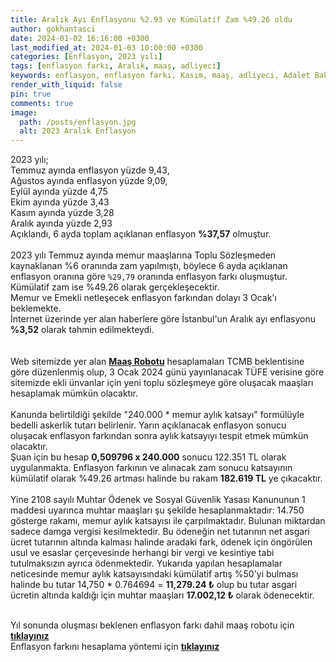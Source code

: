 ```yaml
---
title: Aralık Ayı Enflasyonu %2.93 ve Kümülatif Zam %49.26 oldu
author: gokhantasci
date: 2024-01-02 16:16:00 +0300
last_modified_at: 2024-01-03 10:00:00 +0300
categories: [Enflasyon, 2023 yılı]
tags: [enflasyon farkı, Aralık, maaş, adliyeci]
keywords: enflasyon, enflasyon farkı, Kasım, maaş, adliyeci, Adalet Bakanlığı
render_with_liquid: false
pin: true
comments: true
image:
  path: /posts/enflasyon.jpg
  alt: 2023 Aralık Enflasyon
---
```


2023 yılı;
<br>Temmuz ayında enflasyon yüzde 9,43, 
<br>Ağustos ayında enflasyon yüzde 9,09,
<br>Eylül ayında yüzde 4,75
<br>Ekim ayında yüzde 3,43
<br>Kasım ayında yüzde 3,28
<br>Aralık ayında yüzde 2,93
<br>Açıklandı,  6 ayda toplam açıklanan enflasyon **%37,57** olmuştur.
<br>
<br>2023 yılı Temmuz ayında memur maaşlarına Toplu Sözleşmeden kaynaklanan %6 oranında zam yapılmıştı, böylece 6 ayda açıklanan enflasyon oranına göre <code class="highlighter-rouge">%29,79</code> oranında enflasyon farkı oluşmuştur.
<br>Kümülatif zam ise %49.26 olarak gerçekleşecektir.
<br>Memur ve Emekli netleşecek enflasyon farkından dolayı 3 Ocak'ı beklemekte. 
<br>İnternet üzerinde yer alan haberlere göre İstanbul'un Aralık ayı enflasyonu **%3,52** olarak tahmin edilmekteydi. 
<br>
<br>
<br>Web sitemizde yer alan  [**Maaş Robotu**](https://adliyeci.com.tr/maas/) hesaplamaları TCMB beklentisine göre düzenlenmiş olup, 3 Ocak 2024 günü yayınlanacak TÜFE verisine göre sitemizde ekli ünvanlar için yeni toplu sözleşmeye göre oluşacak maaşları hesaplamak mümkün olacaktır. 
<br>
<br>Kanunda belirtildiği şekilde "240.000 * memur aylık katsayı" formülüyle bedelli askerlik tutarı belirlenir. Yarın açıklanacak enflasyon sonucu oluşacak enflasyon farkından sonra aylık katsayıyı tespit etmek mümkün olacaktır.
<br>Şuan için bu hesap **0,509796 x 240.000** sonucu 122.351 TL olarak uygulanmakta. Enflasyon farkının ve alınacak zam sonucu katsayının kümülatif olarak %49.26 artması halinde bu rakam **182.619 TL** ye çıkacaktır.
<br>
<br>Yine 2108 sayılı Muhtar Ödenek ve Sosyal Güvenlik Yasası Kanununun 1 maddesi uyarınca muhtar maaşları şu şekilde hesaplanmaktadır: 14.750 gösterge rakamı, memur aylık katsayısı ile çarpılmaktadır. Bulunan miktardan sadece damga vergisi kesilmektedir. Bu ödeneğin net tutarının net asgari ücret tutarının altında kalması halinde aradaki fark, ödenek için öngörülen usul ve esaslar çerçevesinde herhangi bir vergi ve kesintiye tabi tutulmaksızın ayrıca ödenmektedir. Yukarıda yapılan hesaplamalar neticesinde memur aylık katsayısındaki kümülatif artış %50'yi bulması halinde bu tutar 14,750 * 0.764694 = **11,279.24 ₺** olup bu tutar asgari ücretin altında kaldığı için muhtar maaşları **17.002,12 ₺** olarak ödenecektir.

<br>Yıl sonunda oluşması beklenen enflasyon farkı dahil maaş robotu için [**tıklayınız**](https://adliyeci.com.tr/maasyeni/) 
<br>Enflasyon farkını hesaplama yöntemi için [**tıklayınız**](https://adliyeci.com.tr/enflasyonfarki/) 
